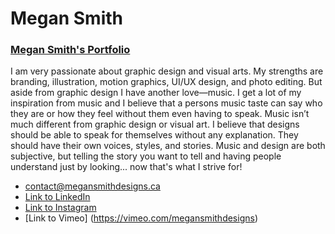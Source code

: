 # Megan Smith

### [Megan Smith's Portfolio](http://megansmithdesigns.ca/)

I am very passionate about graphic design and visual arts. My strengths are branding, illustration, motion graphics, UI/UX design, and photo editing. But aside from graphic design I have another love—music. I get a lot of my inspiration from music and I believe that a persons music taste can say who they are or how they feel without them even having to speak. Music isn’t much different from graphic design or visual art. I believe that designs should be able to speak for themselves without any explanation. They should have their own voices, styles, and stories. Music and design are both subjective, but telling the story you want to tell and having people understand just by looking... now that's what I strive for!
- [contact@megansmithdesigns.ca](mailto:contact@megansmithdesigns.ca)
- [Link to LinkedIn](https://www.linkedin.com/in/megan-smith-designer/)
- [Link to Instagram](https://www.instagram.com/megan.designer/)
- [Link to Vimeo] (https://vimeo.com/megansmithdesigns)
